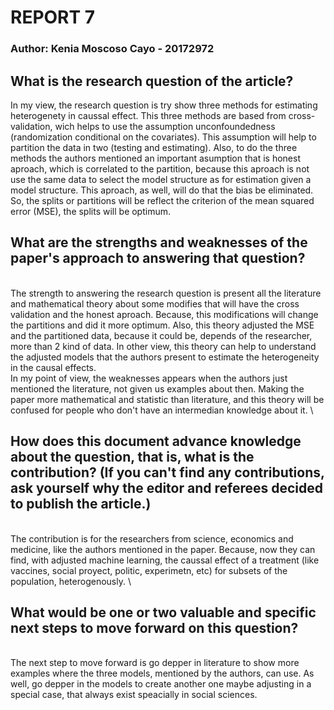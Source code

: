 # REPORT 7
### Author: Kenia Moscoso Cayo - 20172972

## What is the research question of the article? 

In my view, the research question is try show three methods for estimating heterogenety in caussal effect. This three methods are based from cross-validation, wich helps to use the assumption unconfoundedness (randomization conditional on the covariates). This assumption will help to partition the data in two (testing and estimating). 
Also, to do the three methods the authors mentioned an important asumption that is honest aproach, which is correlated to the partition, because this aproach is not use the same data to select the model structure as for estimation given a model structure. This aproach, as well, will do that the bias be eliminated. So, the splits or partitions will be reflect the criterion of the mean squared error (MSE), the splits will be optimum.

## What are the strengths and weaknesses of the paper's approach to answering that question?
\
The strength to answering the research question is present all the literature and mathematical theory about some modifies that will have the cross validation and the honest aproach. Because, this modifications will change the partitions and did it more optimum. Also, this theory adjusted the MSE and the partitioned data, because it could be, depends of the researcher, more than 2 kind of data. 
In other view, this theory can help to understand the adjusted models that the authors present to estimate the heterogeneity in the causal effects. 
\
In my point of view, the weaknesses appears when the authors just mentioned the literature, not given us examples about then. Making the paper more mathematical and statistic than literature, and this theory will be confused for people who don't have an intermedian knowledge about it. 
\
## How does this document advance knowledge about the question, that is, what is the contribution? (If you can't find any contributions, ask yourself why the editor and referees decided to publish the article.)
\
The contribution is for the researchers from science, economics and medicine, like the authors mentioned in the paper. Because, now they can find, with adjusted machine learning, the caussal effect of a treatment (like vaccines, social proyect, politic, experimetn, etc) for subsets of the population, heterogenously.
\
## What would be one or two valuable and specific next steps to move forward on this question?
\
The next step to move forward is go depper in literature to show more examples where the three models, mentioned by the authors, can use. As well, go depper in the models to create another one maybe adjusting in a special case, that always exist speacially in social sciences. 